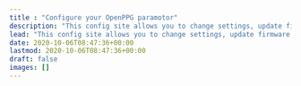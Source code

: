 ```yaml
---
title : "Configure your OpenPPG paramotor"
description: "This config site allows you to change settings, update firmware, and quickly view stats from your electric paramotor"
lead: "This config site allows you to change settings, update firmware, and quickly view stats from your electric paramotor"
date: 2020-10-06T08:47:36+00:00
lastmod: 2020-10-06T08:47:36+00:00
draft: false
images: []
---
```

